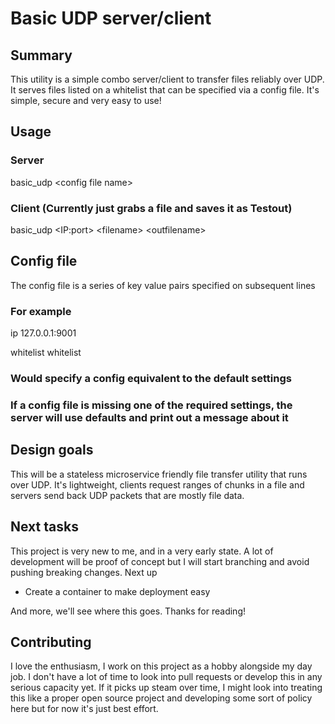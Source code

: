 # Basic UDP server/client

## Summary
This utility is a simple combo server/client to transfer files reliably over UDP.  It serves files listed on a whitelist that can be specified via a config file.  It's simple, secure and very easy to use!


## Usage
### Server
basic_udp &lt;config file name&gt;

### Client (Currently just grabs a file and saves it as Testout)
basic_udp &lt;IP:port&gt; &lt;filename&gt; &lt;outfilename&gt;


## Config file
The config file is a series of key value pairs specified on subsequent lines

### For example
ip 127.0.0.1:9001

whitelist whitelist
### Would specify a config equivalent to the default settings
### If a config file is missing one of the required settings, the server will use defaults and print out a message about it



## Design goals
This will be a stateless microservice friendly file transfer utility that runs over UDP.  It's lightweight, clients request ranges of chunks in a file and servers send back UDP packets that are mostly file data.


## Next tasks
This project is very new to me, and in a very early state.  A lot of development will be proof of concept but I will start branching and avoid pushing breaking changes.  Next up
- Create a container to make deployment easy

And more, we'll see where this goes.  Thanks for reading!


## Contributing
I love the enthusiasm, I work on this project as a hobby alongside my day job.  I don't have a lot of time to look into pull requests or develop this in any serious capacity yet.  If it picks up steam over time, I might look into treating this like a proper open source project and developing some sort of policy here but for now it's just best effort.
